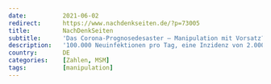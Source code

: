 ```yaml
---
date:          2021-06-02
redirect:      https://www.nachdenkseiten.de/?p=73005
title:         NachDenkSeiten
subtitle:      'Das Corona-Prognosedesaster – Manipulation mit Vorsatz?'
description:   '100.000 Neuinfektionen pro Tag, eine Inzidenz von 2.000 und die Triage auf den vollkommen überfüllten Intensivstationen – so sollte es im Mai in Corona-Deutschland aussehen, wenn die Prognosen aus den Monaten März und April eingetreten wären; Prognosen von medial präsenten Virologen wie Christian Drosten, Regierungsberatern der TU Berlin, dem Verband der Intensivmediziner und der Regierungsbeh ...'
country:       DE
categories:    [Zahlen, MSM]
tags:          [manipulation]
---
```

